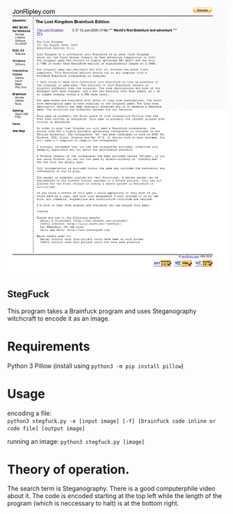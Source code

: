 <img src=LK.PNG alt="Jon Ripley's Lost Kingdom BFE encoded via bf steganography lang to a screenshot of the page where Lost Kindgom BFE is on Jon Ripley's website."></img>

## StegFuck
This program takes a Brainfuck program and uses Steganography witchcraft to encode it as an image. 

# Requirements
  Python 3
  Pillow (install using `python3 -m pip install pillow`)
  
# Usage 
  encoding a file:  
  `python3 stegfuck.py -e [input image] [-f] [brainfuck code inline or code file] [output image]`
  
  running an image:
  `python3 stegfuck.py [image]`
 
 
# Theory of operation. 
  The search term is Steganography. There is a good computerphile video about it. The code is encoded starting at the top left while the length of the program (which is neccessary to halt) is at the bottom right. 
  
 
  
